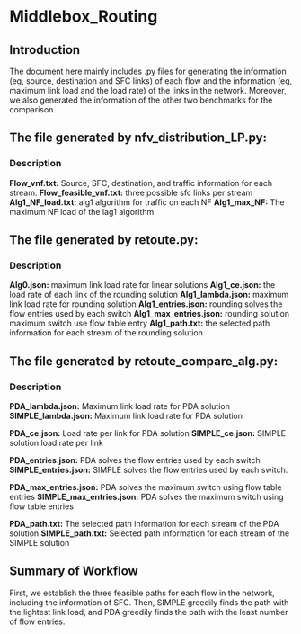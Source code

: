 # Middlebox_Routing
## Introduction
The document here mainly includes .py files for generating the information (eg, source, destination and SFC links) of each flow and the information (eg, maximum link load and the load rate) of the links in the network. Moreover, we also generated the information of the other two benchmarks for the comparison.

## The file generated by nfv_distribution_LP.py:
### Description
**Flow_vnf.txt:** Source, SFC, destination, and traffic information for each stream.
**Flow_feasible_vnf.txt:** three possible sfc links per stream
**Alg1_NF_load.txt:** alg1 algorithm for traffic on each NF
**Alg1_max_NF:** The maximum NF load of the lag1 algorithm

## The file generated by retoute.py:
### Description
**Alg0.json:** maximum link load rate for linear solutions
**Alg1_ce.json:** the load rate of each link of the rounding solution
**Alg1_lambda.json:** maximum link load rate for rounding solution
**Alg1_entries.json:** rounding solves the flow entries used by each switch
**Alg1_max_entries.json:** rounding solution maximum switch use flow table entry
**Alg1_path.txt:** the selected path information for each stream of the rounding solution

## The file generated by retoute_compare_alg.py:
### Description
**PDA_lambda.json:** Maximum link load rate for PDA solution
**SIMPLE_lambda.json:** Maximum link load rate for PDA solution

**PDA_ce.json:** Load rate per link for PDA solution
**SIMPLE_ce.json:** SIMPLE solution load rate per link

**PDA_entries.json:** PDA solves the flow entries used by each switch
**SIMPLE_entries.json:** SIMPLE solves the flow entries used by each switch.

**PDA_max_entries.json:** PDA solves the maximum switch using flow table entries
**SIMPLE_max_entries.json:** PDA solves the maximum switch using flow table entries

**PDA_path.txt:** The selected path information for each stream of the PDA solution
**SIMPLE_path.txt:** Selected path information for each stream of the SIMPLE solution

## Summary of Workflow
First, we establish the three feasible paths for each flow in the network, including the information of SFC. Then, SIMPLE greedily finds the path with the lightest link load, and PDA greedily finds the path with the least number of flow entries.
